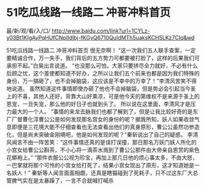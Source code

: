 # 51吃瓜线路一线路二 冲哥冲料首页

最/新/观/看/入/口/ http://www.baidu.com/link?url=1CYLz-y03Bt1KIgAyPqHUfCNpIIdlbj-fKGyQ6710QuIdMTh5uaksKCH5LKz7CIq&wd

51吃瓜线路一线路二 冲哥冲料首页
 很无奈啊！
    “这一次我们五人联手查案，一定要精诚合作，万一失手，我们背后的五方势力可都要被打脸了，这样的后果我们可承担不起。”白昊出言说道。
    “也没那么可怕，大家只要拼尽全力就好，不必有什么后顾之忧，这个差使都知道不好办，之所以让我们五个前来也都是因为我们特殊的身份，万一搞砸了，也不会掉脑袋，这应该是不幸中的万幸了！”李清风苦笑不得地说道。
    虽然知道这件事情即使办砸了他也不会掉脑袋，但是势必会引起当今圣上的不喜，其他人还好，背靠大山好乘凉，可是他今天的第维权不是来源于圣上的恩宠，一旦失宠，那么他的好日子也就到头了。
    所以说在这里面，李清风才是压力最大的一个人。
    “事情的来龙去脉我们也都了解到了，但是让我比较好奇的是东厂厂督曹化淳曹公公是如何发现那名宫女的身份的呢？据我所知，妖人如果收敛气息即便是三花境大能不仔细查看也无法查看出他们的真身原形，曹公公虽然功参造化，但是尚未突破金刚境吧，他是如何发现的呢？”秦斩说出了自己的疑惑。
    李清风闻言不由一阵苦笑：“这件事情还真的是误打误撞，那日那名万妖门妖人所化的小宫女给曹公公斟茶，不小心将一滴茶水溅到了曹公公那件由大帝亲自恩赏的紫色花蟒袍上。”
    “那件衣服公公视为珍宝，再加上那几日他的烦心事太多，不由大怒，一巴掌就将那个可怜的小宫女给打死了，结果小宫女现出了原形，这才知道她是一名妖人！”
    秦斩等人闻言面面相觑，还真是瞎猫碰到了死耗子，只不过这东厂大总管脾气实在是太暴躁了，一言不合就喊打喊杀
